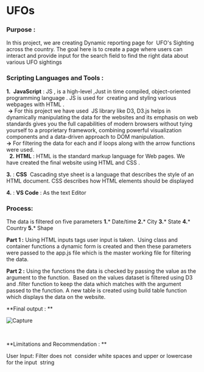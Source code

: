 # UFOs
### Purpose : 
In this project, we are creating Dynamic reporting page for  UFO's Sighting across the country. The goal here is to create a page where users can interact and provide input for the search field to find the right data about various UFO sightings 

### Scripting Languages and Tools :

**1.**  **JavaScript** : JS , is a high-level ,Just in time compiled, object-oriented programming language . JS is used for  creating and styling various webpages with HTML .<BR>
 **->** For this project we have used  JS library like D3, D3.js helps in dynamically manipulating the data for the websites and its emphasis on web standards gives you the full capabilities of modern browsers without tying yourself to a proprietary framework, combining powerful visualization components and a data-driven approach to DOM manipulation. <BR>
**->** For filtering the data for each and if loops along with the arrow functions were used. <BR>
  
**2.** **HTML** : HTML is the standard markup language for Web pages. We have created the final website using HTML and CSS .

**3.** : **CSS**  Cascading stye sheet is a language that describes the style of an HTML document. CSS describes how HTML elements should be displayed <BR>

**4.** : **VS Code** : As the text Editor 

### Process: ### 

The data is filtered on five parameters 
**1.*** Date/time
**2.*** City
**3.*** State
**4.*** Country
**5.*** Shape

**Part 1 :**
Using HTML inputs tags user input is taken.  Using class and container functions a dynamic form is created and then these parameters were passed to the app.js file which is the master working file for filtering the data. <BR>

**Part 2 :** Using the functions the data is checked by passing the value as the argument to the function.  Based on the values dataset is filtered using D3 and .filter function to keep the data which matches with the argument passed to the function. A new table is created using build table function which displays the data on the website. <BR>


**Final output : **

![Capture](https://user-images.githubusercontent.com/55926650/71315273-928b5100-240d-11ea-90bb-cc545d25e561.PNG)

<BR>
  
**Limitations and Recommendation : **

User Input: Filter does not  consider white spaces and upper or lowercase for the input  string  





  
      
  

